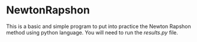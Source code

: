 # NewtonRapshon
This is a basic and simple program to put into practice the Newton Rapshon method using python language. You will need to run the $\textit{results.py}$ file.
